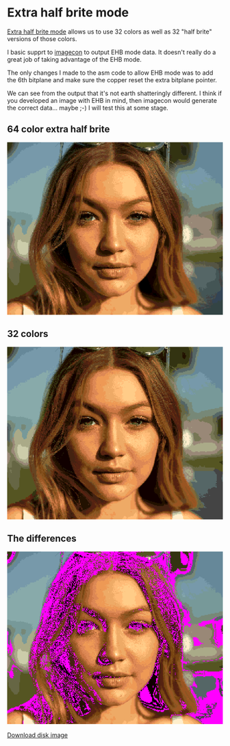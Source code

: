 Extra half brite mode
=====================

[Extra half brite mode](http://amigadev.elowar.com/read/ADCD_2.1/Hardware_Manual_guide/node0098.html) allows us to use 32 colors as well as 32 "half brite" versions of those colors.

I basic supprt to [imagecon](../tools/imagecon) to output EHB mode data.  It doesn't really do a great job of taking advantage of the EHB mode.

The only changes I made to the asm code to allow EHB mode was to add the 6th bitplane and make sure the copper reset the extra bitplane pointer.

We can see from the output that it's not earth shatteringly different.  I think if you developed an image with EHB in mind, then imagecon would generate the correct data...  maybe ;-) I will test this at some stage.

64 color extra half brite
-------------------------
![6 bitplanes](screenshots/64-colors.png?raw=true)

32 colors
---------
![5 bitplanes](screenshots/32-colors.png?raw=true)

The differences
---------------
![image differences](screenshots/diff.png?raw=true)

[Download disk image](bin/ehb_mode.adf?raw=true)


